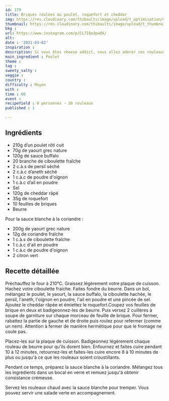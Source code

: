 ```yaml
---
id: 179
title: Briques roulées au poulet, roquefort et cheddar
img: https://res.cloudinary.com/thibaults/image/upload/t_optimisation/v1614704236/Recipes/20210302_briques_poulet_cheddar.jpg
thumbnail: https://res.cloudinary.com/thibaults/image/upload/t_thumbnail_josie/v1614704236/Recipes/20210302_briques_poulet_cheddar.jpg
bkg : 
url: https://www.instagram.com/p/CL7I8a3pw8X/
alt: 
date : '2021-03-02'
inspiration : 
description: Si vous êtes cheese addict, vous allez adorer ces rouleaux poulet, cheddar et roquefort.
main_ingredient : Poulet
theme : 
tag : 
sweety_salty : 
veggie :
country : 
difficulty : Moyen
with : 
time : 60
event : 
recipeYield : 6 personnes - 20 rouleaux
published : 1

---
```


## Ingrédients
 - 210g d’un poulet rôti cuit
 - 70g de yaourt grec nature
 - 120g de sauce buffalo 
 - 20 branche de ciboulette fraîche
 - 2 c.à.s de persil séché
 - 2 c.à.c d’aneth séché
 - 1 c.à.c de poudre d'oignon
 - 1 c.à.c d’ail en poudre
 - Sel
 - 120g de cheddar râpé
 - 35g de roquefort
 - 10 feuilles de briques
 - Beurre

Pour la sauce blanche à la coriandre :
 - 200g de yaourt grec nature
 - 12g de coriandre fraîche
 - 1 c.à.s de ciboulette fraîche
 - 1 c.à.c d'ail en poudre
 - 1 c.à.c de poudre d'oignon
 - 2 citron vert

## Recette détaillée
Préchauffez le four à 210°C. Graissez légèrement votre plaque de cuisson. Hachez votre ciboulette fraiche. Faites fondre du beurre. Dans un bol, mélangez le poulet, le yaourt, la sauce buffalo, la ciboulette hachée, le persil, l'aneth, l'oignon en poudre, l'ail en poudre et une pincée de sel. Ajoutez le cheddar râpée et émiettez le roquefort.Coupez vos feuilles de brique en deux et badigeonnez-les de beurre. Puis versez 2 cuillères à soupe de garniture sur chaque morceau de feuille de brique. Pour fermer, rabattez la partie de gauche et de droite puis roulez pour refermer (comme un nem). Attention à fermer de manière hermétique pour que le fromage ne coule pas.

Placez-les sur la plaque de cuisson. Badigeonnez légèrement chaque rouleau de beurre pour qu’ils dorent bien. Enfournez et faites cuire pendant 10 à 12 minutes, retournez-les et faites-les cuire encore 8 à 10 minutes de plus ou jusqu'à ce que les rouleaux soient croustillants.

Pendant ce temps, préparez la sauce blanche à la coriandre. Mélangez tous les ingrédients dans un bocal en verre et remuez jusqu'à obtenir consistance crémeuse. 

Servez les rouleaux chaud avec la sauce blanche pour tremper. Vous pouvez servir une salade verte en accompagnement.
